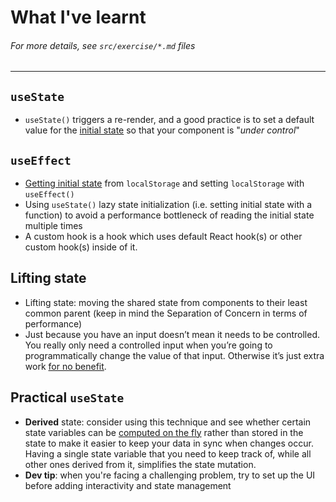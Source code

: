 # What I've learnt
###### For more details, see `src/exercise/*.md` files
-----------------

## `useState`
- `useState()` triggers a re-render, and a good practice is to set a default value for the [initial state](https://github.com/HelpMe-Pls/react-hooks/blob/extra/src/final/TS/01.tsx) so that your component is  "*under control*"

## `useEffect`
- [Getting initial state](https://github.com/HelpMe-Pls/react-hooks/blob/extra/src/final/TS/02.tsx) from `localStorage` and setting `localStorage` with `useEffect()` 
- Using `useState()` lazy state initialization (i.e. setting initial state with a function) to avoid a performance bottleneck of reading the initial state multiple times
- A custom hook is a hook which uses default React hook(s) or other custom hook(s) inside of it.

## Lifting state
- Lifting state: moving the shared state from components to their least common parent (keep in mind the Separation of Concern in terms of performance)
- Just because you have an input doesn’t mean it needs to be controlled. You really only need a controlled input when you’re going to programmatically change the value of that input. Otherwise it’s just extra work [for no benefit](https://github.com/HelpMe-Pls/react-hooks/blob/extra/src/final/TS/03.tsx).

## Practical `useState`
- **Derived** state: consider using this technique and see whether certain state variables can be [computed on the fly](https://github.com/HelpMe-Pls/react-hooks/blob/extra/src/final/TS/04.tsx) rather than stored in the state to make it easier to keep your data in sync when changes occur. Having a single state variable that you need to keep track of, while all other ones derived from it, simplifies the state mutation.
- __Dev tip__: when you're facing a challenging problem, try to set up the UI before adding interactivity and state management
